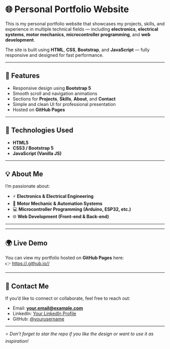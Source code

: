 # 🌐 Personal Portfolio Website

This is my personal portfolio website that showcases my projects, skills, and experience in multiple technical fields — including **electronics**, **electrical systems**, **motor mechanics**, **microcontroller programming**, and **web development**.

The site is built using **HTML**, **CSS**, **Bootstrap**, and **JavaScript** — fully responsive and designed for fast performance.

---

## 🚀 Features
- Responsive design using **Bootstrap 5**
- Smooth scroll and navigation animations
- Sections for **Projects**, **Skills**, **About**, and **Contact**
- Simple and clean UI for professional presentation
- Hosted on **GitHub Pages**

---

## 🧰 Technologies Used
- **HTML5**
- **CSS3 / Bootstrap 5**
- **JavaScript (Vanilla JS)**

---

## 💡 About Me
I’m passionate about:
- ⚡ **Electronics & Electrical Engineering**
- 🔧 **Motor Mechanic & Automation Systems**
- 💻 **Microcontroller Programming (Arduino, ESP32, etc.)**
- 🌐 **Web Development (Front-end & Back-end)**

---

---

## 🌍 Live Demo
You can view my portfolio hosted on **GitHub Pages** here:  
👉 [https://<your-username>.github.io/<repo-name>/](https://<your-username>.github.io/<repo-name>/)

---

## 📧 Contact Me
If you’d like to connect or collaborate, feel free to reach out:

- Email: **your.email@example.com**  
- LinkedIn: [Your LinkedIn Profile](https://linkedin.com/in/yourprofile)  
- GitHub: [@yourusername](https://github.com/yourusername)

---

⭐ *Don’t forget to star the repo if you like the design or want to use it as inspiration!*


